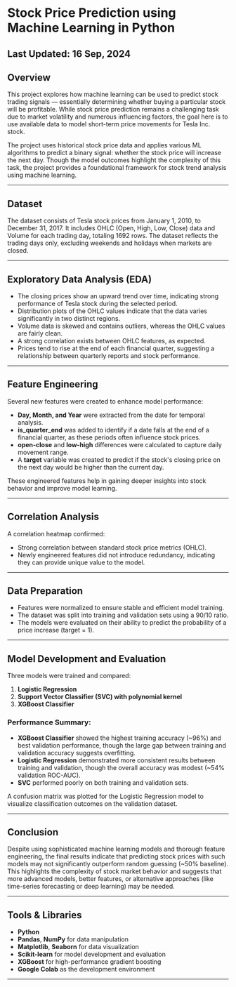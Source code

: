 # Stock Price Prediction using Machine Learning in Python

## Last Updated: 16 Sep, 2024

## Overview

This project explores how machine learning can be used to predict stock trading signals — essentially determining whether buying a particular stock will be profitable. While stock price prediction remains a challenging task due to market volatility and numerous influencing factors, the goal here is to use available data to model short-term price movements for Tesla Inc. stock.

The project uses historical stock price data and applies various ML algorithms to predict a binary signal: whether the stock price will increase the next day. Though the model outcomes highlight the complexity of this task, the project provides a foundational framework for stock trend analysis using machine learning.

---

## Dataset

The dataset consists of Tesla stock prices from January 1, 2010, to December 31, 2017. It includes OHLC (Open, High, Low, Close) data and Volume for each trading day, totaling 1692 rows. The dataset reflects the trading days only, excluding weekends and holidays when markets are closed.

---

## Exploratory Data Analysis (EDA)

- The closing prices show an upward trend over time, indicating strong performance of Tesla stock during the selected period.
- Distribution plots of the OHLC values indicate that the data varies significantly in two distinct regions.
- Volume data is skewed and contains outliers, whereas the OHLC values are fairly clean.
- A strong correlation exists between OHLC features, as expected.
- Prices tend to rise at the end of each financial quarter, suggesting a relationship between quarterly reports and stock performance.

---

## Feature Engineering

Several new features were created to enhance model performance:

- **Day, Month, and Year** were extracted from the date for temporal analysis.
- **is_quarter_end** was added to identify if a date falls at the end of a financial quarter, as these periods often influence stock prices.
- **open-close** and **low-high** differences were calculated to capture daily movement range.
- A **target** variable was created to predict if the stock's closing price on the next day would be higher than the current day.

These engineered features help in gaining deeper insights into stock behavior and improve model learning.

---

## Correlation Analysis

A correlation heatmap confirmed:

- Strong correlation between standard stock price metrics (OHLC).
- Newly engineered features did not introduce redundancy, indicating they can provide unique value to the model.

---

## Data Preparation

- Features were normalized to ensure stable and efficient model training.
- The dataset was split into training and validation sets using a 90/10 ratio.
- The models were evaluated on their ability to predict the probability of a price increase (target = 1).

---

## Model Development and Evaluation

Three models were trained and compared:

1. **Logistic Regression**
2. **Support Vector Classifier (SVC) with polynomial kernel**
3. **XGBoost Classifier**

### Performance Summary:

- **XGBoost Classifier** showed the highest training accuracy (~96%) and best validation performance, though the large gap between training and validation accuracy suggests overfitting.
- **Logistic Regression** demonstrated more consistent results between training and validation, though the overall accuracy was modest (~54% validation ROC-AUC).
- **SVC** performed poorly on both training and validation sets.

A confusion matrix was plotted for the Logistic Regression model to visualize classification outcomes on the validation dataset.

---

## Conclusion

Despite using sophisticated machine learning models and thorough feature engineering, the final results indicate that predicting stock prices with such models may not significantly outperform random guessing (~50% baseline). This highlights the complexity of stock market behavior and suggests that more advanced models, better features, or alternative approaches (like time-series forecasting or deep learning) may be needed.

---

## Tools & Libraries

- **Python**
- **Pandas**, **NumPy** for data manipulation
- **Matplotlib**, **Seaborn** for data visualization
- **Scikit-learn** for model development and evaluation
- **XGBoost** for high-performance gradient boosting
- **Google Colab** as the development environment

---



